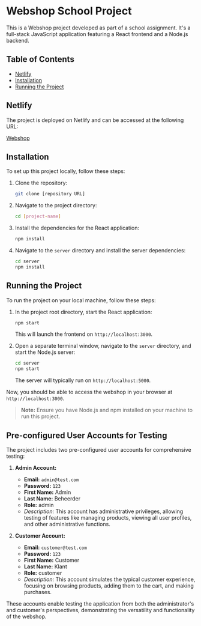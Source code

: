 # Webshop School Project

This is a Webshop project developed as part of a school assignment. It's a full-stack JavaScript application featuring a React frontend and a Node.js backend.

## Table of Contents

-   [Netlify](#netlify)
-   [Installation](#installation)
-   [Running the Project](#running-the-project)

## Netlify

The project is deployed on Netlify and can be accessed at the following URL:

[Webshop](https://webshoppyy.netlify.app/)

## Installation

To set up this project locally, follow these steps:

1. Clone the repository:
    ```bash
    git clone [repository URL]
    ```
2. Navigate to the project directory:
    ```bash
    cd [project-name]
    ```
3. Install the dependencies for the React application:
    ```bash
    npm install
    ```
4. Navigate to the `server` directory and install the server dependencies:
    ```bash
    cd server
    npm install
    ```

## Running the Project

To run the project on your local machine, follow these steps:

1. In the project root directory, start the React application:

    ```bash
    npm start
    ```

    This will launch the frontend on `http://localhost:3000`.

2. Open a separate terminal window, navigate to the `server` directory, and start the Node.js server:
    ```bash
    cd server
    npm start
    ```
    The server will typically run on `http://localhost:5000`.

Now, you should be able to access the webshop in your browser at `http://localhost:3000`.

> **Note:** Ensure you have Node.js and npm installed on your machine to run this project.

## Pre-configured User Accounts for Testing

The project includes two pre-configured user accounts for comprehensive testing:

1. **Admin Account:**

    - **Email:** `admin@test.com`
    - **Password:** `123`
    - **First Name:** Admin
    - **Last Name:** Beheerder
    - **Role:** admin
    - _Description:_ This account has administrative privileges, allowing testing of features like managing products, viewing all user profiles, and other administrative functions.

2. **Customer Account:**
    - **Email:** `customer@test.com`
    - **Password:** `123`
    - **First Name:** Customer
    - **Last Name:** Klant
    - **Role:** customer
    - _Description:_ This account simulates the typical customer experience, focusing on browsing products, adding them to the cart, and making purchases.

These accounts enable testing the application from both the administrator's and customer's perspectives, demonstrating the versatility and functionality of the webshop.